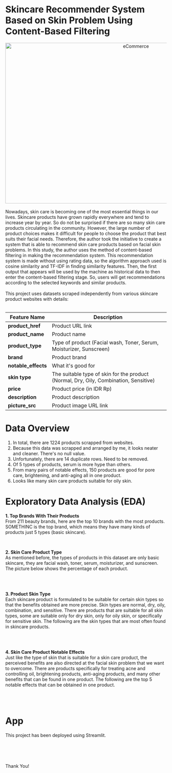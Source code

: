 # Skincare Recommender System Based on Skin Problem Using Content-Based Filtering  

<div align="center">
<img src="https://img.freepik.com/free-vector/realistic-cosmetic-background-with-beauty-products_79603-609.jpg?w=1060&t=st=1700021678~exp=1700022278~hmac=454cd6d713db22a83f07121746330bb49e23b2ae4a6eacf0502aae5455da5020 https://images.app.goo.gl/wjn5nuKjyHgYnTQE6)" alt="eCommerce" style="width:800px;height:500px;" align="center">
</div> 

<br>
Nowadays, skin care is becoming one of the most essential things in our lives. Skincare products have grown rapidly everywhere and tend to increase year by year. So do not be surprised if there are so many skin care products circulating in the community. However, the large number of product choices makes it difficult for people to choose the product that best suits their facial needs. Therefore, the author took the initiative to create a system that is able to recommend skin care products based on facial skin problems. In this study, the author uses the method of content-based filtering in making the recommendation system. This recommendation system is made without using rating data, so the algorithm approach used is cosine similarity and TF-IDF in finding similarity features. Then, the first output that appears will be used by the machine as historical data to then enter the content-based filtering stage. So, users will get recommendations according to the selected keywords and similar products.   
</br>

<br>
This project uses datasets scraped independently from various skincare product websites with details:  
<br></br>

| Feature Name | Description | 
| --- | --- | 
|**product_href** | Product URL link |
|**product_name** | Product name |
|**product_type** |Type of product (Facial wash, Toner, Serum, Moisturizer, Sunscreen) |
|**brand** | Product brand |
|**notable_effects** | What it's good for |
|**skin type** | The suitable type of skin for the product (Normal, Dry, Oily, Combination, Sensitive) |
|**price** | Product price (in IDR Rp) |
|**description** | Product description |
|**picture_src** | Product image URL link |

# Data Overview  

1. In total, there are 1224 products scrapped from websites.  
2. Because this data was scrapped and arranged by me, it looks neater and cleaner. There's no null value.  
3. Unfortunately, there are 14 duplicate rows. Need to be removed.  
4. Of 5 types of products, serum is more hype than others.   
5. From many pairs of notable effects, 150 products are good for pore care, brightening, and anti-aging all in one product.  
6. Looks like many skin care products suitable for oily skin.

# Exploratory Data Analysis (EDA)  
**1. Top Brands With Their Products**  
  From 211 beauty brands, here are the top 10 brands with the most products. SOMETHINC is the top brand, which means they have many kinds of products just 5 types (basic skincare).
<br>
<!--<img width="550" alt="eda1" src="https://github.com/Yunanouv/Skin-Care-Recommender-System/assets/146415555/a02811cd-3150-49b7-9df5-5276f659cac4">-->
</br>

**2. Skin Care Product Type**  
As mentioned before, the types of products in this dataset are only basic skincare, they are facial wash, toner, serum, moisturizer, and sunscreen. The picture below shows the percentage of each product.  
<br>
<!--<img width="650" alt="image" src="https://github.com/Yunanouv/Skin-Care-Recommender-System/assets/146415555/79ccdabe-0b40-416e-8a96-55bd925eefd8"> -->
</br>  

**3. Product Skin Type**  
Each skincare product is formulated to be suitable for certain skin types so that the benefits obtained are more precise. Skin types are normal, dry, oily, combination, and sensitive. There are products that are suitable for all skin types, some are suitable only for dry skin, only for oily skin, or specifically for sensitive skin. The following are the skin types that are most often found in skincare products.  
<br>
<!--<img width="600" alt="image" src="https://github.com/Yunanouv/Skin-Care-Recommender-System/assets/146415555/dd618585-bab4-4f56-94e6-28b1d9860a12">-->
</br>

**4. Skin Care Product Notable Effects**  
Just like the type of skin that is suitable for a skin care product, the perceived benefits are also directed at the facial skin problem that we want to overcome. There are products specifically for treating acne and controlling oil, brightening products, anti-aging products, and many other benefits that can be found in one product. The following are the top 5 notable effects that can be obtained in one product.  
<br>
<!--<img width="735" alt="image" src="https://github.com/Yunanouv/Skin-Care-Recommender-System/assets/146415555/02fec82f-ab46-443f-834b-8505188e01b6">-->
</br>

# App  
This project has been deployed using Streamlit. 
<br>
<!--<img width="881" alt="image" src="https://github.com/Yunanouv/Skin-Care-Recommender-System/assets/146415555/b03251c5-8605-4c98-9b5c-09e647832eeb">-->
<br>
<!--<img width="857" alt="image" src="https://github.com/Yunanouv/Skin-Care-Recommender-System/assets/146415555/c9b2336c-b3d3-4e39-b1ad-c733801d308b"> -->
<br>
<!-- <img width="856" alt="image" src="https://github.com/Yunanouv/Skin-Care-Recommender-System/assets/146415555/d7042f8d-7ed9-4fdb-990e-a7eccd6b67e8"> -->
<br>


Thank You!
